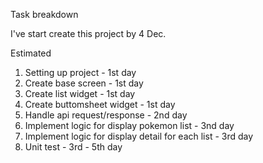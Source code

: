 Task breakdown

I've start create this project by 4 Dec.

Estimated

1. Setting up project - 1st day
2. Create base screen - 1st day
3. Create list widget - 1st day
4. Create buttomsheet widget - 1st day
5. Handle api request/response - 2nd day
6. Implement logic for display pokemon list - 3nd day
7. Implement logic for display detail for each list - 3rd day
8. Unit test - 3rd - 5th day
